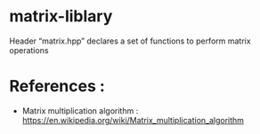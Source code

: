# matrix-liblary
Header “matrix.hpp” declares a set of functions to perform matrix operations



# References :
- Matrix multiplication algorithm : https://en.wikipedia.org/wiki/Matrix_multiplication_algorithm
